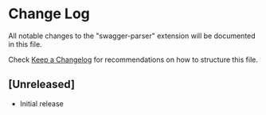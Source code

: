 # Change Log

All notable changes to the "swagger-parser" extension will be documented in this file.

Check [Keep a Changelog](http://keepachangelog.com/) for recommendations on how to structure this file.

## [Unreleased]

- Initial release